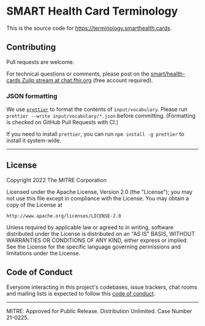 # SMART Health Card Terminology

This is the source code for <https://terminology.smarthealth.cards>.

## Contributing

Pull requests are welcome.

For technical questions or comments, please post on the [smart/health-cards Zulip stream at chat.fhir.org](https://chat.fhir.org/#narrow/stream/284830-smart.2Fhealth-cards) (free account required).

### JSON formatting

We use [`prettier`](https://prettier.io) to format the contents of `input/vocabulary`. Please run `prettier --write input/vocabulary/*.json` before committing. (Formatting is checked on GitHub Pull Requests with CI.)

If you need to install `prettier`, you can run `npm install -g prettier` to install it system-wide.

----

## License

Copyright 2022 The MITRE Corporation

Licensed under the Apache License, Version 2.0 (the "License"); you may not use this file except in compliance with the License. You may obtain a copy of the License at
```
http://www.apache.org/licenses/LICENSE-2.0
```
Unless required by applicable law or agreed to in writing, software distributed under the License is distributed on an "AS IS" BASIS, WITHOUT WARRANTIES OR CONDITIONS OF ANY KIND, either express or implied. See the License for the specific language governing permissions and limitations under the License.

## Code of Conduct

Everyone interacting in this project's codebases, issue trackers, chat rooms and mailing lists is expected to follow this [code of conduct](https://github.com/dvci/health_cards/blob/master/CODE_OF_CONDUCT.md).

----

MITRE: Approved for Public Release. Distribution Unlimited. Case Number 21-0225.